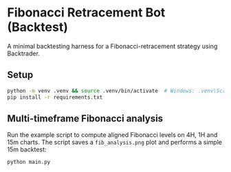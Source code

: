 # Fibonacci Retracement Bot (Backtest)

A minimal backtesting harness for a Fibonacci-retracement strategy using Backtrader.

## Setup
```bash
python -m venv .venv && source .venv/bin/activate  # Windows: .venv\Scripts\activate
pip install -r requirements.txt
```

## Multi-timeframe Fibonacci analysis

Run the example script to compute aligned Fibonacci levels on 4H, 1H and 15m charts.
The script saves a `fib_analysis.png` plot and performs a simple 15m backtest:

```bash
python main.py
```

